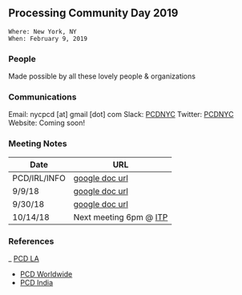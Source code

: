 ## Processing Community Day 2019

	Where: New York, NY
	When: February 9, 2019


### People

Made possible by all these lovely people & organizations

### Communications
Email: nycpcd [at] gmail [dot] com
Slack: [PCDNYC](https://pcdnyc.slack.com/messages)
Twitter: [PCDNYC](http://www.twitter.com/pcdnyc)
Website: Coming soon!


### Meeting Notes

| Date         | URL                                                                                                    |
| ------------ | ------------------------------------------------------------------------------------------------------ |
| PCD/IRL/INFO | [google doc url](https://docs.google.com/document/d/1LZTrMm1uDxMqhm-PdppPtTxzsulHwg7hU-sj-XQ8B7Q/edit) |
| 9/9/18       | [google doc url](https://docs.google.com/document/d/1f62hX4l9F9SxCtMs-eJTLOFk-OfFrdLSm_PmBBRXZmo/edit) |
| 9/30/18      | [google doc url](https://docs.google.com/document/d/1Yvc-WN-MWP3Sf1IIhV8Ut8Pd0jrZQUvg51U3xlEsCvY/edit) |
| 10/14/18      | Next meeting 6pm @ [ITP](https://tisch.nyu.edu/itp/how-to-find-us)                                                                                |

### References
_ [PCD LA](https://day.processing.org/)
- [PCD Worldwide](https://day.processing.org/pcd-ww.html)
- [PCD India](https://processingindia.org/)
